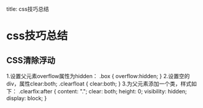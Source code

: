 title: css技巧总结 

#  css技巧总结 
##  CSS清除浮动 
1.设置父元素overflow属性为hidden：
.box {
overflow:hidden;
}
2.设置空的div，属性clear:both;
.clearfloat {
clear:both;
}
3.为父元素添加一个类，样式如下：
.clearfix:after {
content: ".";
clear: both;
height: 0;
visibility: hidden;
display: block;
}

